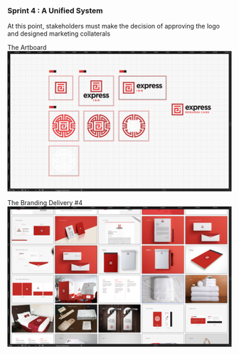 ### Sprint 4 : A Unified System
At this point, stakeholders must make the decision of approving the logo and designed marketing collaterals

The Artboard
![](../assets/4a.png)

The Branding Delivery #4
![](../assets/4b.png)